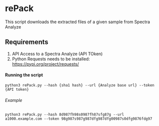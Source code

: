 # rePack
This script downloads the extracted files of a given sample from Spectra Analyze

## Requirements
1) API Access to a Spectra Analyze (API TOken)
2) Python Requests needs to be installed: https://pypi.org/project/requests/

#### Running the script
```
python3 rePack.py --hash {sha1 hash} --url {Analyze base url} --token {API token}
```

###### Example
```
python3 rePack.py --hash 8d987fh98s0987fh87sfg87g --url a1000.example.com --token 98g987s987g987dfg987dfg00987s0dfg9876fdg97
```